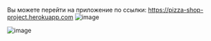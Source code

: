 Вы можете перейти на приложение по ссылки: https://pizza-shop-project.herokuapp.com
![image](https://user-images.githubusercontent.com/33350123/152682676-55760625-d156-4ed5-9153-86cf6ae52fcd.png)

![image](https://user-images.githubusercontent.com/33350123/152682590-8f9736cd-47d5-451f-b60a-d290ac9333e8.png)
